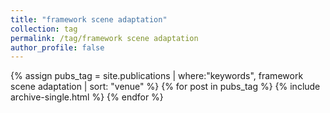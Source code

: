 ```yaml
---
title: "framework scene adaptation"
collection: tag
permalink: /tag/framework scene adaptation
author_profile: false
---
```

{% assign pubs_tag = site.publications | where:"keywords", framework scene adaptation | sort: "venue" %}
{% for post in pubs_tag %}
  {% include archive-single.html %}
{% endfor %}